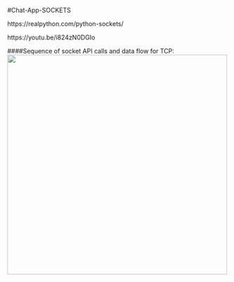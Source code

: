 #Chat-App-SOCKETS
<p>https://realpython.com/python-sockets/
<p>https://youtu.be/i824zN0DGIo</p>

####Sequence of socket API calls and data flow for TCP:
<img height="500" src="https://files.realpython.com/media/sockets-tcp-flow.1da426797e37.jpg"/>